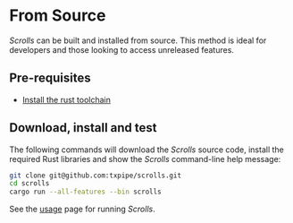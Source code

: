 # From Source

_Scrolls_ can be built and installed from source. This method is ideal for developers and those looking to access unreleased features.

## Pre-requisites

- [Install the rust toolchain](https://www.rust-lang.org/tools/install)

## Download, install and test

The following commands will download the _Scrolls_ source code, install the required Rust libraries and show the _Scrolls_ command-line help message:

```sh
git clone git@github.com:txpipe/scrolls.git
cd scrolls
cargo run --all-features --bin scrolls
```

See the [usage](../usage/index.md) page for running _Scrolls_.